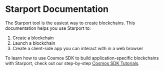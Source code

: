 # Starport Documentation

The Starport tool is the easiest way to create blockchains. This documentation helps you use Starport to:

1. Create a blockchain
2. Launch a blockchain
3. Create a client-side app you can interact with in a web browser

To learn how to use Cosmos SDK to build application-specific blockchains with Starport, check out our step-by-step [Cosmos SDK Tutorials](https://tutorials.cosmos.network/).
